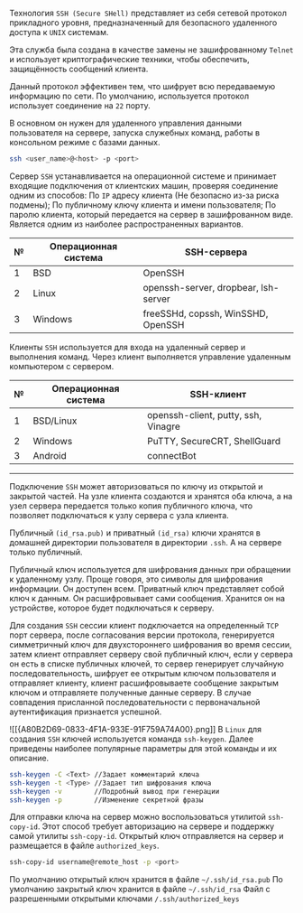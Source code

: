 Технология `SSH (Secure SHell)` представляет из себя сетевой протокол прикладного уровня, предназначенный для безопасного удаленного доступа к `UNIX` системам. 

Эта служба была создана в качестве замены не зашифрованному `Telnet` и использует криптографические техники, чтобы обеспечить, защищённость сообщений клиента.

Данный протокол эффективен тем, что шифрует всю передаваемую информацию по сети. По умолчанию, используется протокол использует соединение на `22` порту.

В основном он нужен для удаленного управления данными пользователя на сервере, запуска служебных команд, работы в консольном режиме с базами данных.

```sh
ssh <user_name>@<host> -p <port>
```

Сервер `SSH` устанавливается на операционной системе и принимает входящие подключения от клиентских машин, проверяя соединение одним из способов:
По `IP` адресу клиента (Не безопасно из-за риска подмены); По публичному ключу клиента и имени пользователя; По паролю клиента, который передается на сервер в зашифрованном виде. Является одним из наиболее распространенных вариантов.

| №   | Операционная система | SSH-сервера                          |
| --- | -------------------- | ------------------------------------ |
| 1   | BSD                  | OpenSSH                              |
| 2   | Linux                | openssh-server, dropbear, lsh-server |
| 3   | Windows              | freeSSHd, copssh, WinSSHD, OpenSSH   |
Клиенты `SSH` используется для входа на удаленный сервер и выполнения команд. Через клиент выполняется управление удаленным компьютером с сервером.

| №   | Операционная система | SSH-клиент                          |
| --- | -------------------- | ----------------------------------- |
| 1   | BSD/Linux            | openssh-client, putty, ssh, Vinagre |
| 2   | Windows              | PuTTY, SecureCRT, ShellGuard        |
| 3   | Android              | connectBot                          |

---

Подключение `SSH` может авторизоваться по ключу из открытой и закрытой частей. 
На узле клиента создаются и хранятся оба ключа, а на узел сервера передается только копия публичного ключа, что позволяет подключаться к узлу сервера с узла клиента.

Публичный `(id_rsa.pub)` и приватный `(id_rsa)` ключи хранятся в домашней директории пользователя в директории `.ssh`. А на сервере только публичный.

Публичный ключ используется для шифрования данных при обращении к удаленному узлу. Проще говоря, это символы для шифрования информации. Он доступен всем. Приватный ключ представляет собой ключ к данным. Он расшифровывает сами сообщения. Хранится он на устройстве, которое будет подключаться к серверу.

Для создания `SSH` сессии клиент подключается на определенный `TCP` порт сервера, после согласования версии протокола, генерируется симметричный ключ для двухстороннего шифрования во время сессии, затем клиент отправляет серверу свой публичный ключ, если у сервера он есть в списке публичных ключей, то сервер генерирует случайную последовательность, шифрует ее открытым ключом пользователя и отправляет клиенту, клиент расшифровываете сообщение закрытым ключом и отправляете полученные данные серверу. В случае совпадения присланной последовательности с первоначальной аутентификация признается успешной.

![[{A80B2D69-0833-4F1A-933E-91F759A74A00}.png]]
В `Linux` для создания `SSH` ключей используется команда `ssh-keygen`. Далее приведены наиболее популярные параметры для этой команды и их описание.

```sh
ssh-keygen -C <Text> //Задает комментарий ключа
ssh-keygen -t <Type> //Задает тип шифрования ключа
ssh-keygen -v        //Подробный вывод при генерации
ssh-keygen -p        //Изменение секретной фразы                            
```

Для отправки ключа на сервер можно воспользоваться утилитой `ssh-copy-id`.  Этот способ требует авторизацию на сервере и поддержку самой утилиты `ssh-copy-id`. Открытый ключ отправляется на сервер и размещается в файле `authorized_keys`.

```sh
ssh-copy-id username@remote_host -p <port>
```

По умолчанию открытый ключ хранится в файле `~/.ssh/id_rsa.pub`
По умолчанию закрытый ключ хранится в файле `~/.ssh/id_rsa`
Файл с разрешенными открытыми ключами `/.ssh/authorized_keys`
